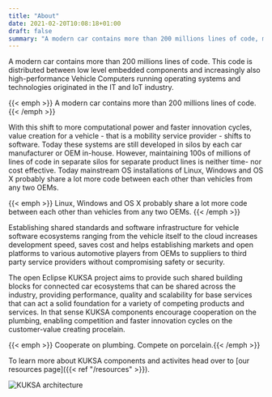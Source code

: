 ```yaml
---
title: "About"
date: 2021-02-20T10:08:18+01:00
draft: false
summary: "A modern car contains more than 200 millions lines of code, many of them running on powerful vehicle computers. With this shift to more computational power and faster innovation cycles, value creation for a vehicle - that is a mobility service provider -  shifts to software. Today these systems are still developed in silos by each car manufacturer or OEM in-house. However, maintaining 100s of millions of lines of code in separate silos for separate product lines is neither time- nor cost effective. The open Eclipse KUKSA project aims to provide shared building blocks for connected car ecosystems usbale across the industry, providing performance, quality and scalability."
---
```



A modern car contains more than 200 millions lines of code. This code is distributed between low level embedded components and increasingly also high-performance Vehicle Computers running operating systems and technologies originated in the IT and IoT industry.


{{< emph >}} A modern car contains more than 200 millions lines of code. {{< /emph >}}

With this shift to more computational power and faster innovation cycles, value creation for a vehicle - that is a mobility service provider -  shifts to software. Today these systems are still developed in silos by each car manufacturer or OEM in-house. However, maintaining 100s of millions of lines of code in separate silos for separate product lines is neither time- nor cost effective. Today mainstream OS installations of Linux, Windows and OS X probably share a lot more code between each other than vehicles from any two OEMs.

{{< emph >}} Linux, Windows and OS X probably share a lot more code between each other than vehicles from any two OEMs. {{< /emph >}}


Establishing shared standards and software infrastructure for vehicle software ecosystems ranging from the vehicle itself  to the cloud increases development speed, saves cost and helps establishing markets and open platforms to various automotive players from OEMs to suppliers to third party service providers without compromising safety or security.

The open Eclipse KUKSA project aims to provide such shared building blocks for connected car ecosystems that can be shared across the industry, providing performance, quality and scalability for base services that can act a solid foundation for a variety of competing products and services. In that sense KUKSA components encourage cooperation on the plumbing, enabling competition and faster innovation cycles on the customer-value creating procelain.

{{< emph >}} Cooperate on plumbing. Compete on porcelain.{{< /emph >}}

To learn more about KUKSA components and activites head over to [our resources page]({{< ref "/resources" >}}).




![KUKSA architecture](./EKuksa.png)


<!--
<p style="text-align:center;">
	<a href="EKuksa.png">
		<img src="EKuksa.png"
			alt="KUKSA architecture" width="60%">
	</a>
</p>
-->